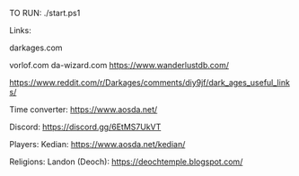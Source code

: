 
TO RUN:
./start.ps1


Links:

darkages.com

vorlof.com
da-wizard.com
https://www.wanderlustdb.com/

https://www.reddit.com/r/Darkages/comments/diy9jf/dark_ages_useful_links/

Time converter: https://www.aosda.net/


Discord: https://discord.gg/6EtMS7UkVT



Players:
Kedian: https://www.aosda.net/kedian/


Religions:
Landon (Deoch): https://deochtemple.blogspot.com/


